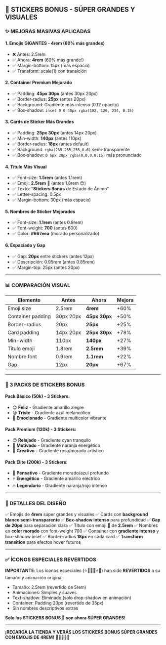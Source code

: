 ## 🎁 **STICKERS BONUS - SÚPER GRANDES Y VISUALES**

### ✨ **MEJORAS MASIVAS APLICADAS**

#### 1. **Emojis GIGANTES - 4rem (60% más grandes)**
- ❌ Antes: 2.5rem
- ✅ Ahora: **4rem** (60% más grande!)
- ✅ Margin-bottom: 15px (más espacio)
- ✅ Transform: scale(1) con transición

#### 2. **Container Premium Mejorado**
- ✅ Padding: **45px 30px** (antes 30px 20px)
- ✅ Border-radius: **25px** (antes 20px)
- ✅ Background: Gradiente más intenso (0.12 opacity)
- ✅ Box-shadow: `inset 0 0 40px rgba(102, 126, 234, 0.15)`

#### 3. **Cards de Sticker Más Grandes**
- ✅ Padding: **25px 30px** (antes 14px 20px)
- ✅ Min-width: **140px** (antes 110px)
- ✅ Border-radius: **18px** (antes default)
- ✅ Background: `rgba(255,255,255,0.6)` semi-transparente
- ✅ Box-shadow: `0 6px 20px rgba(0,0,0,0.15)` más pronunciado

#### 4. **Título Más Visual**
- ✅ Font-size: **1.5rem** (antes 1.1rem)
- ✅ Emoji: **2.5rem** 🎁 (antes 1.8rem 😊)
- ✅ Texto: "**Stickers Bonus** de Estado de Ánimo"
- ✅ Letter-spacing: 0.5px
- ✅ Margin-bottom: 30px (más espacio)

#### 5. **Nombres de Sticker Mejorados**
- ✅ Font-size: **1.1rem** (antes 0.9rem)
- ✅ Font-weight: **700** (antes 600)
- ✅ Color: **#667eea** (morado personalizado)

#### 6. **Espaciado y Gap**
- ✅ Gap: **20px** entre stickers (antes 12px)
- ✅ Descripción: 0.95rem (antes 0.85rem)
- ✅ Margin-top: 25px (antes 20px)

---

### 📊 **COMPARACIÓN VISUAL**

| Elemento | Antes | Ahora | Mejora |
|----------|-------|-------|--------|
| Emoji size | 2.5rem | **4rem** | +60% |
| Container padding | 30px 20px | **45px 30px** | +50% |
| Border-radius | 20px | **25px** | +25% |
| Card padding | 14px 20px | **25px 30px** | +78% |
| Min-width | 110px | **140px** | +27% |
| Título emoji | 1.8rem | **2.5rem** | +39% |
| Nombre font | 0.9rem | **1.1rem** | +22% |
| Gap | 12px | **20px** | +67% |

---

### 🎯 **3 PACKS DE STICKERS BONUS**

#### Pack Básico (50k) - 3 Stickers:
- 😊 **Feliz** - Gradiente amarillo alegre
- 😢 **Triste** - Gradiente azul melancólico
- 🤩 **Emocionado** - Gradiente multicolor vibrante

#### Pack Premium (120k) - 3 Stickers:
- 😌 **Relajado** - Gradiente cyan tranquilo
- 💪 **Motivado** - Gradiente naranja energético
- 🎨 **Creativo** - Gradiente rosa/morado artístico

#### Pack Elite (200k) - 3 Stickers:
- 🤔 **Pensativo** - Gradiente morado/azul profundo
- ⚡ **Energético** - Gradiente amarillo eléctrico
- 🔥 **Legendario** - Gradiente naranja/rojo intenso

---

### 🎨 **DETALLES DEL DISEÑO**

✅ Emojis de **4rem** súper grandes y visuales
✅ Cards con **background blanco semi-transparente**
✅ **Box-shadow intenso** para profundidad
✅ **Gap de 20px** para separación clara
✅ Título con emoji 🎁 de **2.5rem**
✅ Nombres en **color morado** con font-weight 700
✅ Container con **gradiente intenso** y box-shadow inset
✅ Border-radius **18px** en cada card
✅ **Transform transition** para efectos hover futuros

---

### ✅ **ÍCONOS ESPECIALES REVERTIDOS**

**IMPORTANTE**: Los íconos especiales (⭐👑🔥💖⚡💎) han sido **REVERTIDOS** a su tamaño y animación original:

- Tamaño: 2.5rem (revertido de 5rem)
- Animaciones: Simples y suaves
- Text-shadow: Eliminado (solo drop-shadow en animación)
- Container: Padding 20px (revertido de 35px)
- Sin nombres descriptivos extras

**Solo los STICKERS BONUS 🎁 son ahora SÚPER GRANDES!**

---

**¡RECARGA LA TIENDA Y VERÁS LOS STICKERS BONUS SÚPER GRANDES CON EMOJIS DE 4REM!** 🎁😊😢🤩✨
